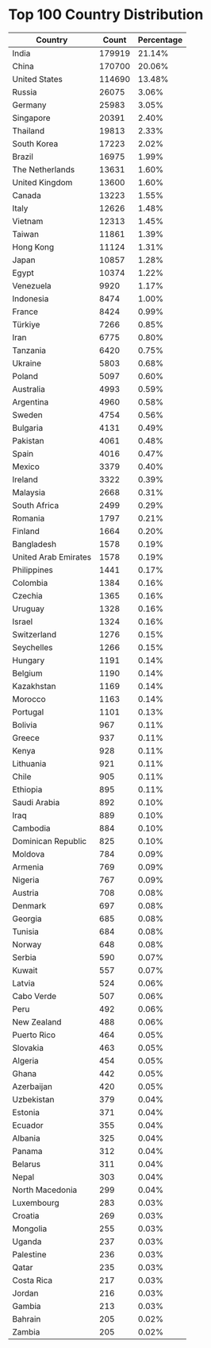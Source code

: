 # Top 100 Country Distribution
| Country | Count | Percentage |
|----|----|----|
| India | 179919 | 21.14% |
| China | 170700 | 20.06% |
| United States | 114690 | 13.48% |
| Russia | 26075 | 3.06% |
| Germany | 25983 | 3.05% |
| Singapore | 20391 | 2.40% |
| Thailand | 19813 | 2.33% |
| South Korea | 17223 | 2.02% |
| Brazil | 16975 | 1.99% |
| The Netherlands | 13631 | 1.60% |
| United Kingdom | 13600 | 1.60% |
| Canada | 13223 | 1.55% |
| Italy | 12626 | 1.48% |
| Vietnam | 12313 | 1.45% |
| Taiwan | 11861 | 1.39% |
| Hong Kong | 11124 | 1.31% |
| Japan | 10857 | 1.28% |
| Egypt | 10374 | 1.22% |
| Venezuela | 9920 | 1.17% |
| Indonesia | 8474 | 1.00% |
| France | 8424 | 0.99% |
| Türkiye | 7266 | 0.85% |
| Iran | 6775 | 0.80% |
| Tanzania | 6420 | 0.75% |
| Ukraine | 5803 | 0.68% |
| Poland | 5097 | 0.60% |
| Australia | 4993 | 0.59% |
| Argentina | 4960 | 0.58% |
| Sweden | 4754 | 0.56% |
| Bulgaria | 4131 | 0.49% |
| Pakistan | 4061 | 0.48% |
| Spain | 4016 | 0.47% |
| Mexico | 3379 | 0.40% |
| Ireland | 3322 | 0.39% |
| Malaysia | 2668 | 0.31% |
| South Africa | 2499 | 0.29% |
| Romania | 1797 | 0.21% |
| Finland | 1664 | 0.20% |
| Bangladesh | 1578 | 0.19% |
| United Arab Emirates | 1578 | 0.19% |
| Philippines | 1441 | 0.17% |
| Colombia | 1384 | 0.16% |
| Czechia | 1365 | 0.16% |
| Uruguay | 1328 | 0.16% |
| Israel | 1324 | 0.16% |
| Switzerland | 1276 | 0.15% |
| Seychelles | 1266 | 0.15% |
| Hungary | 1191 | 0.14% |
| Belgium | 1190 | 0.14% |
| Kazakhstan | 1169 | 0.14% |
| Morocco | 1163 | 0.14% |
| Portugal | 1101 | 0.13% |
| Bolivia | 967 | 0.11% |
| Greece | 937 | 0.11% |
| Kenya | 928 | 0.11% |
| Lithuania | 921 | 0.11% |
| Chile | 905 | 0.11% |
| Ethiopia | 895 | 0.11% |
| Saudi Arabia | 892 | 0.10% |
| Iraq | 889 | 0.10% |
| Cambodia | 884 | 0.10% |
| Dominican Republic | 825 | 0.10% |
| Moldova | 784 | 0.09% |
| Armenia | 769 | 0.09% |
| Nigeria | 767 | 0.09% |
| Austria | 708 | 0.08% |
| Denmark | 697 | 0.08% |
| Georgia | 685 | 0.08% |
| Tunisia | 684 | 0.08% |
| Norway | 648 | 0.08% |
| Serbia | 590 | 0.07% |
| Kuwait | 557 | 0.07% |
| Latvia | 524 | 0.06% |
| Cabo Verde | 507 | 0.06% |
| Peru | 492 | 0.06% |
| New Zealand | 488 | 0.06% |
| Puerto Rico | 464 | 0.05% |
| Slovakia | 463 | 0.05% |
| Algeria | 454 | 0.05% |
| Ghana | 442 | 0.05% |
| Azerbaijan | 420 | 0.05% |
| Uzbekistan | 379 | 0.04% |
| Estonia | 371 | 0.04% |
| Ecuador | 355 | 0.04% |
| Albania | 325 | 0.04% |
| Panama | 312 | 0.04% |
| Belarus | 311 | 0.04% |
| Nepal | 303 | 0.04% |
| North Macedonia | 299 | 0.04% |
| Luxembourg | 283 | 0.03% |
| Croatia | 269 | 0.03% |
| Mongolia | 255 | 0.03% |
| Uganda | 237 | 0.03% |
| Palestine | 236 | 0.03% |
| Qatar | 235 | 0.03% |
| Costa Rica | 217 | 0.03% |
| Jordan | 216 | 0.03% |
| Gambia | 213 | 0.03% |
| Bahrain | 205 | 0.02% |
| Zambia | 205 | 0.02% |
